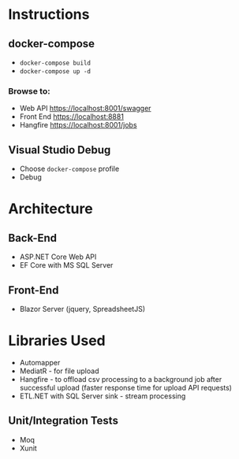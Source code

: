 # Instructions

## docker-compose
- `docker-compose build`
- `docker-compose up -d`

### Browse to:
- Web API <https://localhost:8001/swagger>
- Front End <https://localhost:8881>
- Hangfire <https://localhost:8001/jobs>

## Visual Studio Debug
- Choose `docker-compose` profile
- Debug

# Architecture
## Back-End
- ASP.NET Core Web API
- EF Core with MS SQL Server
## Front-End
- Blazor Server (jquery, SpreadsheetJS)

# Libraries Used
- Automapper
- MediatR - for file upload
- Hangfire - to offload csv processing to a background job after successful upload (faster response time for upload API requests)
- ETL.NET with SQL Server sink - stream processing

## Unit/Integration Tests
- Moq
- Xunit
